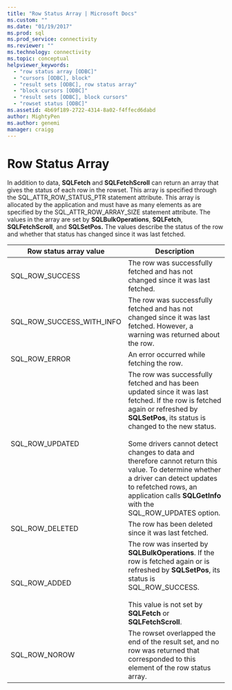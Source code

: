 ```yaml
---
title: "Row Status Array | Microsoft Docs"
ms.custom: ""
ms.date: "01/19/2017"
ms.prod: sql
ms.prod_service: connectivity
ms.reviewer: ""
ms.technology: connectivity
ms.topic: conceptual
helpviewer_keywords: 
  - "row status array [ODBC]"
  - "cursors [ODBC], block"
  - "result sets [ODBC], row status array"
  - "block cursors [ODBC]"
  - "result sets [ODBC], block cursors"
  - "rowset status [ODBC]"
ms.assetid: 4b69f189-2722-4314-8a02-f4ffecd6dabd
author: MightyPen
ms.author: genemi
manager: craigg
---
```

# Row Status Array
In addition to data, **SQLFetch** and **SQLFetchScroll** can return an array that gives the status of each row in the rowset. This array is specified through the SQL_ATTR_ROW_STATUS_PTR statement attribute. This array is allocated by the application and must have as many elements as are specified by the SQL_ATTR_ROW_ARRAY_SIZE statement attribute. The values in the array are set by **SQLBulkOperations**, **SQLFetch**, **SQLFetchScroll**, and **SQLSetPos.** The values describe the status of the row and whether that status has changed since it was last fetched.  
  
|Row status array value|Description|  
|----------------------------|-----------------|  
|SQL_ROW_SUCCESS|The row was successfully fetched and has not changed since it was last fetched.|  
|SQL_ROW_SUCCESS_WITH_INFO|The row was successfully fetched and has not changed since it was last fetched. However, a warning was returned about the row.|  
|SQL_ROW_ERROR|An error occurred while fetching the row.|  
|SQL_ROW_UPDATED|The row was successfully fetched and has been updated since it was last fetched. If the row is fetched again or refreshed by **SQLSetPos**, its status is changed to the new status.<br /><br /> Some drivers cannot detect changes to data and therefore cannot return this value. To determine whether a driver can detect updates to refetched rows, an application calls **SQLGetInfo** with the SQL_ROW_UPDATES option.|  
|SQL_ROW_DELETED|The row has been deleted since it was last fetched.|  
|SQL_ROW_ADDED|The row was inserted by **SQLBulkOperations**. If the row is fetched again or is refreshed by **SQLSetPos**, its status is SQL_ROW_SUCCESS.<br /><br /> This value is not set by **SQLFetch** or **SQLFetchScroll**.|  
|SQL_ROW_NOROW|The rowset overlapped the end of the result set, and no row was returned that corresponded to this element of the row status array.|
